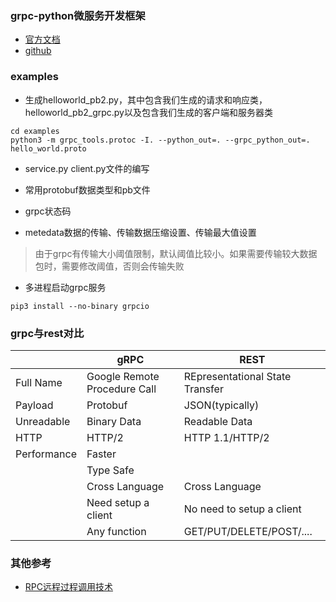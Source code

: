 ### grpc-python微服务开发框架
- [官方文档](https://grpc.io/docs/languages/python/quickstart/)
- [github](https://github.com/grpc/grpc)

### examples
- 生成helloworld_pb2.py，其中包含我们生成的请求和响应类，helloworld_pb2_grpc.py以及包含我们生成的客户端和服务器类
```
cd examples
python3 -m grpc_tools.protoc -I. --python_out=. --grpc_python_out=. hello_world.proto 
```
- service.py client.py文件的编写


- 常用protobuf数据类型和pb文件

- grpc状态码

- metedata数据的传输、传输数据压缩设置、传输最大值设置
> 由于grpc有传输大小阈值限制，默认阈值比较小。如果需要传输较大数据包时，需要修改阈值，否则会传输失败


- 多进程启动grpc服务
```
pip3 install --no-binary grpcio
```





### grpc与rest对比
|	|gRPC|	REST|
|----|----|----|
|Full Name	|Google Remote Procedure Call	|REpresentational State Transfer
|Payload	|Protobuf	|JSON(typically)
|Unreadable |Binary Data	|Readable Data
|HTTP	|HTTP/2	|HTTP 1.1/HTTP/2
|Performance	|Faster	|
| |Type Safe  |
| |Cross Language	|Cross Language
| |Need setup a client	|No need to setup a client
| |Any function	|GET/PUT/DELETE/POST/....


### 其他参考
- [RPC远程过程调用技术](https://blog.csdn.net/weichi7549/article/details/107721623)
